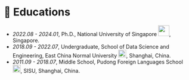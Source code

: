 # 📖 Educations
<!-- - *2024.08 - Present*, Ph.D, The University of Hong Kong  <img src='./images/logos/hku_logo.png' style='width: 2.15em;'>, Hong Kong SAR. -->
- *2022.08 - 2024.01*, Ph.D., National University of Singapore  <img src='./images/svgs/NUS-logo.svg' style='width: 2.1em;'>, Singapore.
- *2018.09 - 2022.07*, Undergraduate, School of Data Science and Engineering, East China Normal University  <img src='./images/svgs/ECNU-logo.svg.png' style='width: 1.5em;'>, Shanghai, China.
- *2011.09 - 2018.07*, Middle School, Pudong Foreign Languages School  <img src='./images/svgs/PFLS-logo.png' style='width: 1.5em;'>, SISU, Shanghai, China.